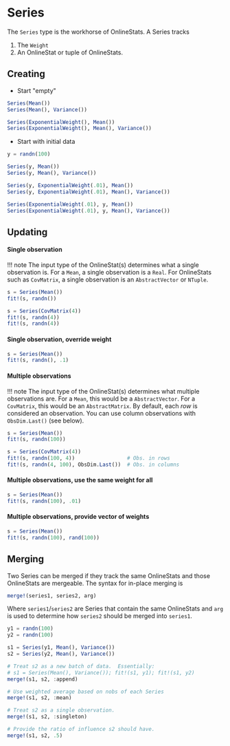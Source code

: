 # Series

The `Series` type is the workhorse of OnlineStats.  A Series tracks
1. The `Weight`
2. An OnlineStat or tuple of OnlineStats.

## Creating
- Start "empty"
```julia
Series(Mean())
Series(Mean(), Variance())

Series(ExponentialWeight(), Mean())
Series(ExponentialWeight(), Mean(), Variance())
```
- Start with initial data
```julia
y = randn(100)

Series(y, Mean())
Series(y, Mean(), Variance())

Series(y, ExponentialWeight(.01), Mean())
Series(y, ExponentialWeight(.01), Mean(), Variance())

Series(ExponentialWeight(.01), y, Mean())
Series(ExponentialWeight(.01), y, Mean(), Variance())
```

## Updating
#### Single observation
!!! note
    The input type of the OnlineStat(s) determines what a single observation is.  For a `Mean`, a single observation is a `Real`.  For OnlineStats such as `CovMatrix`, a single observation is an `AbstractVector` or `NTuple`.

```julia
s = Series(Mean())
fit!(s, randn())

s = Series(CovMatrix(4))
fit!(s, randn(4))
fit!(s, randn(4))
```
#### Single observation, override weight
```julia
s = Series(Mean())
fit!(s, randn(), .1)
```
#### Multiple observations
!!! note
    The input type of the OnlineStat(s) determines what multiple observations are.  For a `Mean`, this would be a `AbstractVector`.  For a `CovMatrix`, this would be an `AbstractMatrix`.  By default, each *row* is considered an observation.  You can use column observations with `ObsDim.Last()` (see below).

```julia
s = Series(Mean())
fit!(s, randn(100))

s = Series(CovMatrix(4))
fit!(s, randn(100, 4))                 # Obs. in rows
fit!(s, randn(4, 100), ObsDim.Last())  # Obs. in columns
```
#### Multiple observations, use the same weight for all
```julia
s = Series(Mean())
fit!(s, randn(100), .01)
```
#### Multiple observations, provide vector of weights
```julia
s = Series(Mean())
fit!(s, randn(100), rand(100))
```

## Merging

Two Series can be merged if they track the same OnlineStats and those OnlineStats are
mergeable.  The syntax for in-place merging is

```julia
merge!(series1, series2, arg)
```

Where `series1`/`series2` are Series that contain the same OnlineStats and `arg` is used to determine how `series2` should be merged into `series1`.


```julia
y1 = randn(100)
y2 = randn(100)

s1 = Series(y1, Mean(), Variance())
s2 = Series(y2, Mean(), Variance())

# Treat s2 as a new batch of data.  Essentially:
# s1 = Series(Mean(), Variance()); fit!(s1, y1); fit!(s1, y2)
merge!(s1, s2, :append)

# Use weighted average based on nobs of each Series
merge!(s1, s2, :mean)

# Treat s2 as a single observation.
merge!(s1, s2, :singleton)

# Provide the ratio of influence s2 should have.
merge!(s1, s2, .5)
```
